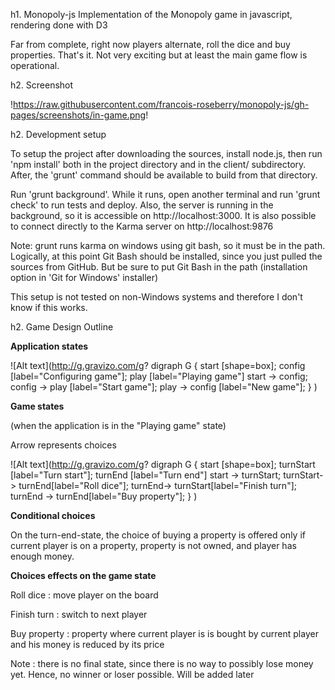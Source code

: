 h1. Monopoly-js
Implementation of the Monopoly game in javascript, rendering done with D3

Far from complete, right now players alternate, roll the dice and buy properties. That's it. Not very exciting but at least the main game flow is operational.

h2. Screenshot

!https://raw.githubusercontent.com/francois-roseberry/monopoly-js/gh-pages/screenshots/in-game.png!

h2. Development setup

To setup the project after downloading the sources, install node.js, then run 'npm install' both in the project directory and in the client/ subdirectory. After, the 'grunt' command should be available to build from that directory.

Run 'grunt background'. While it runs, open another terminal and run 'grunt check' to run tests and deploy. Also, the server is running in the background, so it is accessible on http://localhost:3000. It is also possible to connect directly to the Karma server on http://localhost:9876

Note: grunt runs karma on windows using git bash, so it must be in the path. Logically, at this point Git Bash should be installed, since you just pulled the sources from GitHub. But be sure to put Git Bash in the path (installation option in 'Git for Windows' installer)

This setup is not tested on non-Windows systems and therefore I don't know if this works.

h2. Game Design Outline

**Application states**

![Alt text](http://g.gravizo.com/g?
digraph G {
start [shape=box];
config [label="Configuring game"];
play [label="Playing game"]
start -> config;
config -> play [label="Start game"];
play -> config [label="New game"];
}
)

**Game states**

(when the application is in the "Playing game" state)

Arrow represents choices

![Alt text](http://g.gravizo.com/g?
digraph G {
start [shape=box];
turnStart [label="Turn start"];
turnEnd [label="Turn end"]
start -> turnStart;
turnStart-> turnEnd[label="Roll dice"];
turnEnd-> turnStart[label="Finish turn"];
turnEnd -> turnEnd[label="Buy property"];
}
)

**Conditional choices**

On the turn-end-state, the choice of buying a property is offered only if current player is on a property, property is not owned, and player has enough money.

**Choices effects on the game state**

Roll dice : move player on the board

Finish turn : switch to next player

Buy property : property where current player is is bought by current player and his money is reduced by its price

Note : there is no final state, since there is no way to possibly lose money yet. Hence, no winner or loser possible. Will be added later
